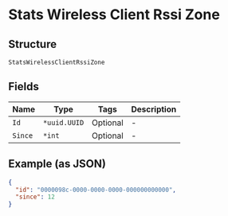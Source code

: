
# Stats Wireless Client Rssi Zone

## Structure

`StatsWirelessClientRssiZone`

## Fields

| Name | Type | Tags | Description |
|  --- | --- | --- | --- |
| `Id` | `*uuid.UUID` | Optional | - |
| `Since` | `*int` | Optional | - |

## Example (as JSON)

```json
{
  "id": "0000098c-0000-0000-0000-000000000000",
  "since": 12
}
```

